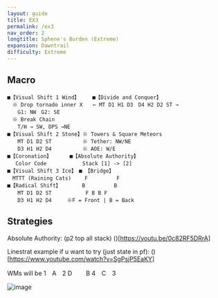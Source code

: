 ```yaml
---
layout: guide
title: EX3
permalink: /ex3
nav_order: 2
longtitle: Sphene's Burden (Extreme)
expansion: Dawntrail
difficulty: Extreme
---
```


## Macro

```
■【Visual Shift 1 Wind】　　　■【Divide and Conquer】
　※ Drop tornado inner X　　← MT D1 H1 D3　D4 H2 D2 ST →
　　G1: NW　G2: SE
　※ Break Chain
　　T/H → SW, DPS →NE
■【Visual Shift 2 Stone】※ Towers & Square Meteors
　　MT D1 D2 ST　　　　　　※ Tether: NW/NE
　　D3 H1 H2 D4　　　　　　※ AOE: W/E
■【Coronation】　　　　■【Absolute Authority】
　 Color Code　　　　　　　Stack [1] -> [2]
■【Visual Shift 3 Ice】　■ 【Bridge】
　MTTT (Raining Cats) 　　F　　　　　 F
■【Radical Shift】　　　　 B　　　　　 B
　　MT D1 D2 ST　　　　 　　F B B F 
　　D3 H1 H2 D4　　　※F = Front | B = Back
```

## Strategies

Absolute Authority: (p2 top all stack)
()[https://youtu.be/0c82RF5DRrA]

Linestrat example if u want to try (just state in pf): 
()[https://www.youtube.com/watch?v=SgPsjP5EaKY]

WMs will be 
1　A　2
D　　 B
4　C　3

![image](https://github.com/user-attachments/assets/2efb5d1b-ce8b-4b4b-8a3c-e03fdadc3ab7)
